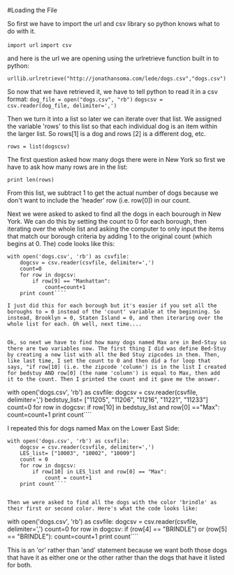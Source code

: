 #Loading the File


So first we have to import the url and csv library so python knows what to do with it.

````import url````
````import csv````

and here is the url we are opening using the urlretrieve function built in to python: 

````urllib.urlretrieve("http://jonathansoma.com/lede/dogs.csv","dogs.csv")````

So now that we have retrieved it, we have to tell python to read it in a csv format:
````dog_file = open("dogs.csv", "rb")````
````dogscsv = csv.reader(dog_file, delimiter=',')````

Then we turn it into a list so later we can iterate over that list. We assigned the variable 'rows' to this list so that each individual dog is an item within the larger list. So rows[1] is a dog and rows [2] is a different dog, etc.

````rows = list(dogscsv)````

The first question asked how many dogs there were in New York so first we have to ask how many rows are in the list:

````print len(rows)````

From this list, we subtract 1 to get the actual number of dogs because we don't want to include the 'header' row (i.e. row[0]) in our count.

Next we were asked to asked to find all the dogs in each bourough in New York. We can do this by setting the count to 0 for each borough, then iterating over the whole list and asking the computer to only input the items that match our borough criteria by adding 1 to the original count (which begins at 0. The) code looks like this:

````
with open('dogs.csv', 'rb') as csvfile:
    dogcsv = csv.reader(csvfile, delimiter=',')
    count=0
    for row in dogcsv:
        if row[9] == "Manhattan":
            count=count+1
    print count````

I just did this for each borough but it's easier if you set all the boroughs to = 0 instead of the 'count' variable at the beginning. So instead, Brooklyn = 0, Staten Island = 0, and then iteraring over the whole list for each. Oh well, next time....


Ok, so next we have to find how many dogs named Max are in Bed-Stuy so there are two variables now. The first thing I did was define Bed-Stuy by creating a new list with all the Bed Stuy zipcodes in them. Then, like last time, I set the count to 0 and then did a for loop that says, "if row[10] (i.e. the zipcode 'column') is in the list I created for bedstuy AND row[0] (the name 'column') is equal to Max, then add it to the count. Then I printed the count and it gave me the answer. 
````
with open('dogs.csv', 'rb') as csvfile:
    dogcsv = csv.reader(csvfile, delimiter=',')
    bedstuy_list= ["11205", "11206", "11216", "11221", "11233"]
    count=0
    for row in dogcsv:
        if row[10] in bedstuy_list and row[0] =="Max":
            count=count+1
    print count````

I repeated this for dogs named Max on the Lower East Side:
````
with open('dogs.csv', 'rb') as csvfile:
    dogcsv = csv.reader(csvfile, delimiter=',')
    LES_list= ["10003", "10002", "10009"]
    count = 0
    for row in dogcsv:
        if row[10] in LES_list and row[0] == "Max":
            count = count+1
    print count````


Then we were asked to find all the dogs with the color 'brindle' as their first or second color. Here's what the code looks like:

````
with open('dogs.csv', 'rb') as csvfile:
    dogcsv = csv.reader(csvfile, delimiter=',')
    count=0
    for row in dogcsv:
        if (row[4] == "BRINDLE") or (row[5] == "BRINDLE"):
            count=count+1
    print count````

This is an 'or' rather than 'and' statement because we want both those dogs that have it as either one or the other rather than the dogs that have it listed for both. 




